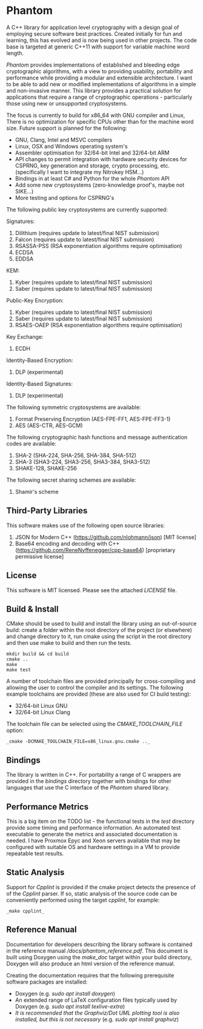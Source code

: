 # Phantom

A C++ library for application level cryptography with a design goal of employing secure software best practices. Created initially for fun and learning, this has evolved and is now being used in other projects. The code base is targeted at generic C++11 with support for variable machine word length.

_Phantom_ provides implementations of established and bleeding edge cryptographic algorithms, with a view to providing usability, portability and performance while providing a modular and extensible architecture. I want to be able to add new or modified implementations of algorithms in a simple and non-invasive manner. This library provides a practical solution for applications that require a range of cryptographic operations - particularly those using new or unsupported cryptosystems.

The focus is currently to build for x86_64 with GNU compiler and Linux, There is no optimization for specific CPUs other than for the machine word size. Future support is planned for the following:
* GNU, Clang, Intel and MSVC compilers
* Linux, OSX and Windows operating system's
* Assembler optimisation for 32/64-bit Intel and 32/64-bit ARM
* API changes to permit integration with hardware security devices for CSPRNG, key generation and storage, crypto processing, etc. (specifically I want to integrate my Nitrokey HSM...)
* Bindings in at least C# and Python for the whole _Phantom_ API
* Add some new cryptosystems (zero-knowledge proof's, maybe not SIKE...)
* More testing and options for CSPRNG's

The following public key cryptosystems are currently supported:

Signatures:
1. Dilithium (requires update to latest/final NIST submission)
2. Falcon (requires update to latest/final NIST submission)
3. RSASSA-PSS (RSA exponentiation algorithms require optimisation)
4. ECDSA
5. EDDSA

KEM:
1. Kyber (requires update to latest/final NIST submission)
2. Saber (requires update to latest/final NIST submission)

Public-Key Encryption:
1. Kyber (requires update to latest/final NIST submission)
2. Saber (requires update to latest/final NIST submission)
3. RSAES-OAEP (RSA exponentiation algorithms require optimisation)

Key Exchange:
1. ECDH

Identity-Based Encryption:
1. DLP (experimental)

Identity-Based Signatures:
1. DLP (experimental)

The following symmetric cryptosystems are available:

1. Format Preserving Encryption (AES-FPE-FF1, AES-FPE-FF3-1)
2. AES (AES-CTR, AES-GCM)


The following cryptographic hash functions and message authentication codes are available:

1. SHA-2 (SHA-224, SHA-256, SHA-384, SHA-512)
2. SHA-3 (SHA3-224, SHA3-256, SHA3-384, SHA3-512)
3. SHAKE-128, SHAKE-256


The following secret sharing schemes are available:

1. Shamir's scheme


## Third-Party Libraries

This software makes use of the following open source libraries:

1. JSON for Modern C++ (https://github.com/nlohmann/json) [MIT license]
2. Base64 encoding and decoding with C++ (https://github.com/ReneNyffenegger/cpp-base64) [proprietary permissive license]


## License

This software is MIT licensed. Please see the attached _LICENSE_ file.


## Build & Install

CMake should be used to build and install the library using an out-of-source build: create a folder within the root directory of the project (or elsewhere) and change directory to it, run cmake using the script in the root directory and then use make to build and then run the tests.

```
mkdir build && cd build
cmake ..
make
make test
```

A number of toolchain files are provided principally for cross-compiling and allowing the user to control the compiler and its settings. The following example toolchains are provided (these are also used for CI build testing):

* 32/64-bit Linux GNU
* 32/64-bit Linux Clang

The toolchain file can be selected using the _CMAKE_TOOLCHAIN_FILE_ option:

```
_cmake -DCMAKE_TOOLCHAIN_FILE=x86_linux.gnu.cmake .._
```

## Bindings

The library is written in C++. For portability a range of C wrappers are provided in the _bindings_ directory together with bindings for other languages that use the C interface of the _Phantom_ shared library.


## Performance Metrics

This is a big item on the TODO list - the functional tests in the _test_ directory provide some timing and performance information. An automated test executable to generate the metrics and associated documentation is needed. I have Proxmox Epyc and Xeon servers available that may be configured with suitable OS and hardware settings in a VM to provide repeatable test results.


## Static Analysis

Support for _Cpplint_ is provided if the cmake project detects the presence of of the _Cpplint_ parser. If so, static analysis of the source code can be conveniently performed using the target _cpplint_, for example:

```
_make cpplint_
```

## Reference Manual

Documentation for developers describing the library software is contained in the reference manual _<build directory>/docs/phantom_reference.pdf_. This document is built using Doxygen using the _make_doc_ target within your build directory, Doxygen will also produce an html version of the reference manual.

Creating the documentation requires that the following prerequisite software packages are installed:
* Doxygen (e.g. _sudo apt install doxygen_)
* An extended range of LaTeX configuration files typically used by Doxygen (e.g. _sudo apt install texlive-extra_)
* _It is recommended that the Graphviz/Dot UML plotting tool is also installed, but this is not necessary_ (e.g. _sudo apt install graphviz_)
